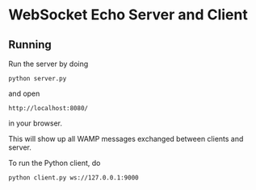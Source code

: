 WebSocket Echo Server and Client
================================

Running
-------

Run the server by doing

    python server.py

and open

    http://localhost:8080/

in your browser.

This will show up all WAMP messages exchanged between clients and server.

To run the Python client, do

    python client.py ws://127.0.0.1:9000
